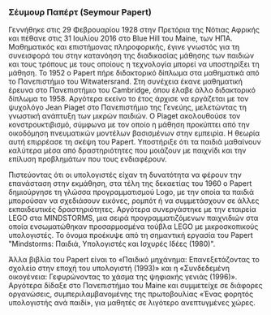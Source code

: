 
### Σέυμουρ Παπέρτ (Seymour Papert)

Γεννήθηκε στις 29 Φεβρουαρίου 1928 στην Πρετόρια της Νότιας Αφρικής και πέθανε στις 31 Ιουλίου 2016 στο Blue Hill του Maine, των ΗΠΑ. Μαθηματικός και επιστήμονας πληροφορικής, έγινε γνωστός για τη συνεισφορά του στην κατανόηση της διαδικασίας μάθησης των παιδιών και τους τρόπους με τους οποίους η τεχνολογία μπορεί να υποστηρίξει τη μάθηση. 
Το 1952 ο Papert πήρε διδακτορικό δίπλωμα στα μαθηματικά από το Πανεπιστήμιο του Witwatersrand. Στη συνέχεια έκανε μαθηματική έρευνα στο Πανεπιστήμιο του Cambridge, όπου έλαβε άλλο διδακτορικό δίπλωμα το 1958. Αργότερα εκείνο το έτος άρχισε να εργάζεται με τον ψυχολόγο Jean Piaget στο Πανεπιστήμιο της Γενεύης, μελετώντας τη γνωστική ανάπτυξη των μικρών παιδιών. Ο Piaget ακολουθούσε τον κονστρουκτιβισμό, σύμφωνα με τον οποίο η μάθηση προκύπτει από την οικοδόμηση πνευματικών μοντέλων βασισμένων στην εμπειρία. Η θεωρία αυτή επιρρέασε τη σκέψη του Papert. Υποστήριξε ότι τα παιδιά μαθαίνουν καλύτερα μέσα από δραστηριότητες που μοιάζουν με παιχνίδι και την επίλυση προβλημάτων που τους ενδιαφέρουν.

Πιστεύοντας ότι οι υπολογιστές είχαν τη δυνατότητα να φέρουν την επανάσταση στην εκμάθηση, στα τέλη της δεκαετίας του 1960 ο Papert δημιούργησε τη γλώσσα προγραμματισμού Logo, με την οποία τα παιδιά μπορούσαν να σχεδιάσουν εικόνες, ρομπότ ή να συμμετάσχουν σε άλλες εκπαιδευτικές δραστηριότητες. Αργότερα συνεργάστηκε με την εταιρεία LEGO στα MINDSTORMS, μια σειρά προγραμματιζόμενων παιχνιδιών στα οποία ενσωματώθηκαν προσαρμοσμένα τούβλα LEGO με μικροσκοπικούς υπολογιστές. Το όνομα προέκυψε από τη σημαντική εργασία του Papert "Mindstorms: Παιδιά, Υπολογιστές και Ισχυρές Ιδέες (1980)".

Άλλα βιβλία του Papert είναι το «Παιδικό μηχάνημα: Επανεξετάζοντας το σχολείο στην εποχή του υπολογιστή (1993)» και η «Συνδεδεμένη οικογένεια: Γεφυρώνοντας το χάσμα της ψηφιακής γενιάς (1996)». Αργότερα δίδαξε στο Πανεπιστήμιο του Maine και συμμετείχε σε διάφορες οργανώσεις, συμπεριλαμβανομένης της πρωτοβουλίας «Ένας φορητός υπολογιστής ανά παιδί», για μαθητές σε λιγότερο ανεπτυγμένες χώρες.

